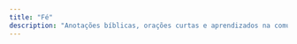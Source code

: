 ```yaml
---
title: "Fé"
description: "Anotações bíblicas, orações curtas e aprendizados na comunidade."
---
```

